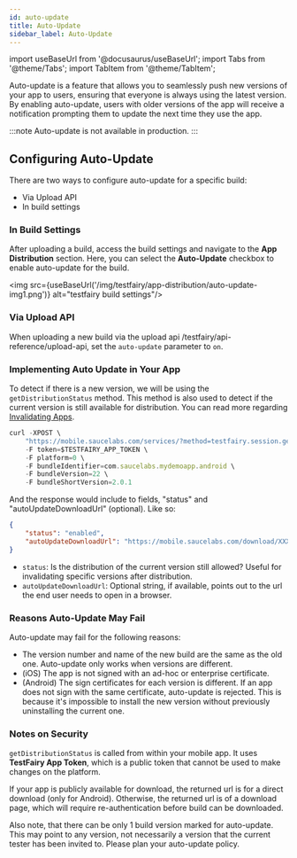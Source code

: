 ```yaml
---
id: auto-update
title: Auto-Update
sidebar_label: Auto-Update
---
```


import useBaseUrl from '@docusaurus/useBaseUrl';
import Tabs from '@theme/Tabs';
import TabItem from '@theme/TabItem';

Auto-update is a feature that allows you to seamlessly push new versions of  your app to users, ensuring that everyone is always using the latest version. By enabling auto-update, users with older versions of the app will receive a notification prompting them to update the next time they use the app.

:::note
Auto-update is not available in production.
:::

## Configuring Auto-Update

There are two ways to configure auto-update for a specific build:

- Via Upload API
- In build settings

### In Build Settings

After uploading a build, access the build settings and navigate to the **App Distribution** section. Here, you can select the **Auto-Update** checkbox to enable auto-update for the build.

<img src={useBaseUrl('/img/testfairy/app-distribution/auto-update-img1.png')} alt="testfairy build settings"/>

### Via Upload API

When uploading a new build via the upload api /testfairy/api-reference/upload-api, set the `auto-update` parameter to `on`.

### Implementing Auto Update in Your App

To detect if there is a new version, we will be using the `getDistributionStatus` 
method. This method is also used to detect if the current version is still available
for distribution. You can read more regarding [Invalidating Apps](/testfairy/app-distribution/app-expiration/).

```jsx title="Sample Request"
curl -XPOST \
    "https://mobile.saucelabs.com/services/?method=testfairy.session.getDistributionStatus" \
    -F token=$TESTFAIRY_APP_TOKEN \
    -F platform=0 \
    -F bundleIdentifier=com.saucelabs.mydemoapp.android \
    -F bundleVersion=22 \
    -F bundleShortVersion=2.0.1
```

And the response would include to fields, "status" and "autoUpdateDownloadUrl" (optional). Like so:

```json title="Sample Response"
{
    "status": "enabled", 
    "autoUpdateDownloadUrl": "https://mobile.saucelabs.com/download/XXXXXXX"
}
```

- `status`: Is the distribution of the current version still allowed? Useful for invalidating specific versions after distribution.
- `autoUpdateDownloadUrl`: Optional string, if available, points out to the url the end user needs to open in a browser.

### Reasons Auto-Update May Fail

Auto-update may fail for the following reasons:

- The version number and name of the new build are the same as the old one. Auto-update only works when versions are different.
- (iOS) The app is not signed with an ad-hoc or enterprise certificate.
- (Android) The sign certificates for each version is different. If an app does not sign with the same certificate, auto-update is rejected. This is because it's impossible to install the new version without previously uninstalling the current one.

### Notes on Security

`getDistributionStatus` is called from within your mobile app. It uses **TestFairy App Token**, which is a public token that cannot be used to make changes on the platform. 

If your app is publicly available for download, the returned url is for a direct download (only for Android). Otherwise, the returned url is of a download page, which will require re-authentication before build can be downloaded. 

Also note, that there can be only 1 build version marked for auto-update. This may point to any version, not necessarily a version that the current tester has been invited to. Please plan your auto-update policy.
